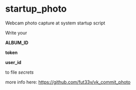 # startup_photo
Webcam photo capture at system startup script

Write your 

**ALBUM_ID**

**token**

**user_id**

to file *secrets*

more info here: https://github.com/fut33v/vk_commit_photo
